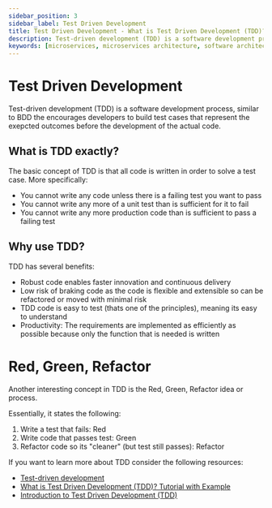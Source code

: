 ```yaml
---
sidebar_position: 3
sidebar_label: Test Driven Development
title: Test Driven Development - What is Test Driven Development (TDD)? 
description: Test-driven development (TDD) is a software development process the encourages developers to build test cases that represent the exepcted outcomes before the development of the actual code. 
keywords: [microservices, microservices architecture, software architecture, software design patterns]
---
```


# Test Driven Development

Test-driven development (TDD) is a software development process, similar to BDD the encourages developers to build test cases that represent the exepcted outcomes before the development of the actual code.

## What is TDD exactly?

The basic concept of TDD is that all code is written in order to solve a test case. More specifically:

- You cannot write any code unless there is a failing test you want to pass
- You cannot write any more of a unit test than is sufficient for it to fail
- You cannot write any more production code than is sufficient to pass a failing test

## Why use TDD?

TDD has several benefits:

- Robust code enables faster innovation and continuous delivery
- Low risk of braking code as the code is flexible and extensible so can be refactored or moved with minimal risk
- TDD code is easy to test (thats one of the principles), meaning its easy to understand
- Productivity: The requirements are implemented as efficiently as possible because only the function that is needed is written


# Red, Green, Refactor

Another interesting concept in TDD is the Red, Green, Refactor idea or process. 

Essentially, it states the following:
1. Write a test that fails: Red
2. Write code that passes test: Green
3. Refactor code so its "cleaner" (but test still passes): Refactor


If you want to learn more about TDD consider the following resources:
- [Test-driven development](https://en.wikipedia.org/wiki/Test-driven_development)
- [What is Test Driven Development (TDD)? Tutorial with Example](https://www.guru99.com/test-driven-development.html)
- [Introduction to Test Driven Development (TDD)](http://agiledata.org/essays/tdd.html)